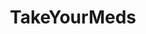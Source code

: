 ---
hackday: 10-london
title: TakeYourMeds
summary: TakeYourMeds is a low tech automated phone reminder for patient who sometimes need prompting to take their medications or administer other treatments regularly.
thumbnail: takeyourmeds.png
header_image: takeyourmeds-header.jpg
image_credit: []
email: "hello@takeyourmeds.co.uk"
team:
  - '@takeyourmedsapp'
  - '@fiona_stacey'
  - '@deckofpandas'
  - '@marcus_baw'
  - '@c-christensen'
  - '@rossjones'
  - '@mikejthompson'
  - '@judegibbons'
  - '@symroe'
  - '@szotten'
links:
  - website: http://www.takeyourmeds.co.uk/
    code:
      - https://github.com/takeyourmeds
licence: MIT
featured: true
about: "The Take Your Meds project was born at NHS Hack Day 10 in London in 2015, and has since continued to be developed by a small team.\n
\n
Take Your Meds Ltd was set up in July 2015 by Helen Jackson ([@DeckOfPandas](https://twitter.com/DeckOfPandas)) and Marcus Baw ([@marcus_baw](https://twitter.com/marcus_baw)).\n
\n
It has a small number of users, and there are plans to collect feedback and conduct an audit before testing the service in GP practices and dental surgeries."
---